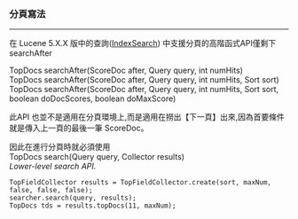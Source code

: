 ### 分頁寫法
***

在 Lucene 5.X.X 版中的查詢([IndexSearch](https://lucene.apache.org/core/4_0_0/core/org/apache/lucene/search/IndexSearcher.html)) 中支援分頁的高階函式API僅剩下searchAfter

TopDocs searchAfter(ScoreDoc after, Query query, int numHits)    
TopDocs searchAfter(ScoreDoc after, Query query, int numHits, Sort sort)  
TopDocs searchAfter(ScoreDoc after, Query query, int numHits, Sort sort, boolean doDocScores, boolean doMaxScore)  

此API 也並不是適用在分頁環境上,而是適用在撈出【下一頁】出來,因為首要條件就是傳入上一頁的最後一筆 ScoreDoc。

因此在進行分頁時就必須使用  
TopDocs search(Query query, Collector results)  
*Lower-level search API.*

```
TopFieldCollector results = TopFieldCollector.create(sort, maxNum, false, false, false);
searcher.search(query, results);
TopDocs tds = results.topDocs(11, maxNum);  
```



